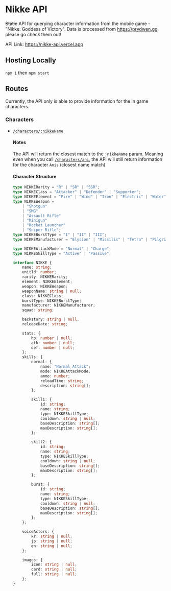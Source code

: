 # Nikke API

~~Static~~ API for querying character information from the mobile game - "Nikke: Goddess of Victory". Data is processed from https://prydwen.gg, please go check them out!

API Link: https://nikke-api.vercel.app

## Hosting Locally
`npm i` then `npm start`

## Routes
Currently, the API only is able to provide information for the in game characters.<br>
### Characters
*  [`/characters/:nikkeName`](https://nikke-api.vercel.app)
    #### Notes
    The API will return the closest match to the `:nikkeName` param. Meaning even when you call [`/characters/ani`](https://nikke-api.vercel.app/characterx/ani), the API will still return information for the character `Anis` (closest name match)

    #### Character Structure
    ```typescript
    type NIKKERarity = "R" | "SR" | "SSR";
    type NIKKEClass = "Attacker" | "Defender" | "Supporter";
    type NIKKEElement = "Fire" | "Wind" | "Iron" | "Electric" | "Water";
    type NIKKEWeapon =
        | "Shotgun"
        | "SMG"
        | "Assault Rifle"
        | "Minigun"
        | "Rocket Launcher"
        | "Sniper Rifle";
    type NIKKEBurstType = "I" | "II" | "III";
    type NIKKEManufacturer = "Elysion" | "Missilis" | "Tetra" | "Pilgrim";
    
    type NIKKEAttackMode = "Normal" | "Charge";
    type NIKKESkillType = "Active" | "Passive";
    
    interface NIKKE {
        name: string;
        unitId: number;
        rarity: NIKKERarity;
        element: NIKKEElement;
        weapon: NIKKEWeapon;
        weaponName: string | null;
        class: NIKKEClass;
        burstType: NIKKEBurstType;
        manufacturer: NIKKEManufacturer;
        squad: string;
    
        backstory: string | null;
        releaseDate: string;
    
        stats: {
            hp: number | null;
            atk: number | null;
            def: number | null;
        };
        skills: {
            normal: {
                name: "Normal Attack";
                mode: NIKKEAttackMode;
                ammo: number;
                reloadTime: string;
                description: string[];
            };
    
            skill1: {
                id: string;
                name: string;
                type: NIKKESkillType;
                cooldown: string | null;
                baseDescription: string[];
                maxDescription: string[];
            };
    
            skill2: {
                id: string;
                name: string;
                type: NIKKESkillType;
                cooldown: string | null;
                baseDescription: string[];
                maxDescription: string[];
            };
    
            burst: {
                id: string;
                name: string;
                type: NIKKESkillType;
                cooldown: string | null;
                baseDescription: string[];
                maxDescription: string[];
            };
        };
    
        voiceActors: {
            kr: string | null;
            jp: string | null;
            en: string | null;
        };
    
        images: {
            icon: string | null;
            card: string | null;
            full: string | null;
        };
    }

    ```
